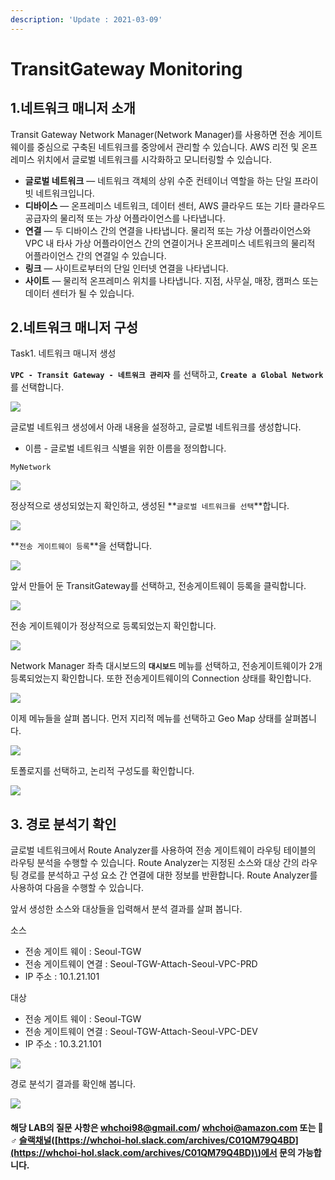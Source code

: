 ```yaml
---
description: 'Update : 2021-03-09'
---
```


# TransitGateway Monitoring

## 1.네트워크 매니저 소개

Transit Gateway Network Manager\(Network Manager\)를 사용하면 전송 게이트웨이를 중심으로 구축된 네트워크를 중앙에서 관리할 수 있습니다. AWS 리전 및 온프레미스 위치에서 글로벌 네트워크를 시각화하고 모니터링할 수 있습니다.

* **글로벌 네트워크** — 네트워크 객체의 상위 수준 컨테이너 역할을 하는 단일 프라이빗 네트워크입니다.
* **디바이스** — 온프레미스 네트워크, 데이터 센터, AWS 클라우드 또는 기타 클라우드 공급자의 물리적 또는 가상 어플라이언스를 나타냅니다.
* **연결** — 두 디바이스 간의 연결을 나타냅니다. 물리적 또는 가상 어플라이언스와 VPC 내 타사 가상 어플라이언스 간의 연결이거나 온프레미스 네트워크의 물리적 어플라이언스 간의 연결일 수 있습니다.
* **링크** — 사이트로부터의 단일 인터넷 연결을 나타냅니다.
* **사이트** — 물리적 온프레미스 위치를 나타냅니다. 지점, 사무실, 매장, 캠퍼스 또는 데이터 센터가 될 수 있습니다.

## 2.네트워크 매니저 구성

Task1. 네트워크 매니저 생성

**`VPC - Transit Gateway - 네트워크 관리자`** 를 선택하고, **`Create a Global Network`** 를 선택합니다.

![](.gitbook/assets/image%20%28144%29.png)

글로벌 네트워크 생성에서 아래 내용을 설정하고, 글로벌 네트워크를 생성합니다.

* 이름 - 글로벌 네트워크 식별을 위한 이름을 정의합니다.

```text
MyNetwork
```

![](.gitbook/assets/image%20%28127%29.png)

정상적으로 생성되었는지 확인하고, 생성된 **`글로벌 네트워크를 선택`**합니다.

![](.gitbook/assets/image%20%28109%29.png)

**`전송 게이트웨이 등록`**을 선택합니다.

![](.gitbook/assets/image%20%28124%29.png)

앞서 만들어 둔 TransitGateway를 선택하고, 전송게이트웨이 등록을 클릭합니다.

![](.gitbook/assets/image%20%28147%29.png)

전송 게이트웨이가 정상적으로 등록되었는지 확인합니다.

![](.gitbook/assets/image%20%28115%29.png)

Network Manager 좌측 대시보드의 **`대시보드`** 메뉴를 선택하고, 전송게이트웨이가 2개 등록되었는지 확인합니다. 또한 전송게이트웨이의 Connection 상태를 확인합니다.

![](.gitbook/assets/image%20%28120%29.png)

이제 메뉴들을 살펴 봅니다. 먼저 지리적 메뉴를 선택하고 Geo Map 상태를 살펴봅니다.

![](.gitbook/assets/image%20%28132%29.png)

토폴로지를 선택하고, 논리적 구성도를 확인합니다.

![](.gitbook/assets/image%20%28121%29.png)

## 3. 경로 분석기 확인 

글로벌 네트워크에서 Route Analyzer를 사용하여 전송 게이트웨이 라우팅 테이블의 라우팅 분석을 수행할 수 있습니다. Route Analyzer는 지정된 소스와 대상 간의 라우팅 경로를 분석하고 구성 요소 간 연결에 대한 정보를 반환합니다. Route Analyzer를 사용하여 다음을 수행할 수 있습니다.

앞서 생성한 소스와 대상들을 입력해서 분석 결과를 살펴 봅니다.

소스

* 전송 게이트 웨이 : Seoul-TGW
* 전송 게이트웨이 연결 : Seoul-TGW-Attach-Seoul-VPC-PRD
* IP 주소 : 10.1.21.101

대상

* 전송 게이트 웨이 : Seoul-TGW
* 전송 게이트웨이 연결 : Seoul-TGW-Attach-Seoul-VPC-DEV
* IP 주소 : 10.3.21.101

![](.gitbook/assets/image%20%28117%29.png)

경로 분석기 결과를 확인해 봅니다.

![](.gitbook/assets/image%20%28110%29.png)

#### 

#### 해당 LAB의 질문 사항은 whchoi98@gmail.com/ whchoi@amazon.com 또는 🙋♂ [슬랙채널](https://whchoi-hol.slack.com/archives/C01QM79Q4BD)\([https://whchoi-hol.slack.com/archives/C01QM79Q4BD](https://whchoi-hol.slack.com/archives/C01QM79Q4BD)\)에서 문의 가능합니다. 

